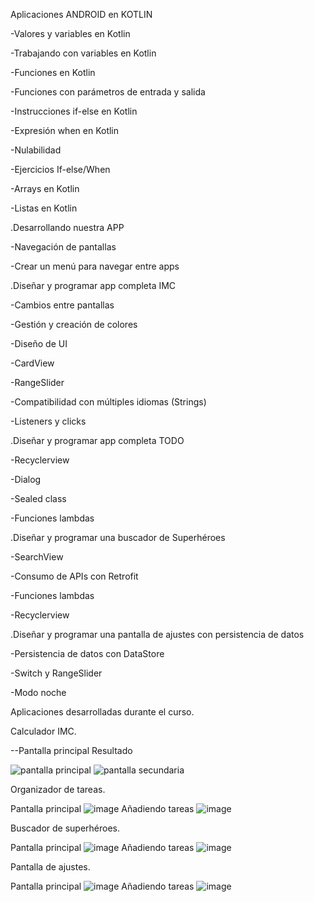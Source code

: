 Aplicaciones ANDROID en KOTLIN
  
-Valores y variables en Kotlin

-Trabajando con variables en Kotlin

-Funciones en Kotlin

-Funciones con parámetros de entrada y salida

-Instrucciones if-else en Kotlin

-Expresión when en Kotlin

-Nulabilidad

-Ejercicios If-else/When

-Arrays en Kotlin

-Listas en Kotlin

.Desarrollando nuestra APP

-Navegación de pantallas

-Crear un menú para navegar entre apps

.Diseñar y programar app completa IMC

-Cambios entre pantallas

-Gestión y creación de colores

-Diseño de UI

-CardView

-RangeSlider

-Compatibilidad con múltiples idiomas (Strings)

-Listeners y clicks

.Diseñar y programar app completa TODO

-Recyclerview

-Dialog

-Sealed class

-Funciones lambdas

.Diseñar y programar una buscador de Superhéroes

-SearchView

-Consumo de APIs con Retrofit

-Funciones lambdas

-Recyclerview

.Diseñar y programar una pantalla de ajustes con persistencia de datos

-Persistencia de datos con DataStore

-Switch y RangeSlider

-Modo noche


Aplicaciones desarrolladas durante el curso.

Calculador IMC.

--Pantalla principal				Resultado

![pantalla principal](https://github.com/Strizik/ProyectApp/assets/128645852/b1eac7bb-2749-4b5a-ba21-b34c7dbd9eee) ![pantalla secundaria](https://github.com/Strizik/ProyectApp/assets/128645852/ff398eb0-8a6f-4c7b-876d-e1009ad15cbc)




	
Organizador de tareas.

Pantalla principal ![image](https://github.com/Strizik/ProyectApp/assets/128645852/588a615c-1fa9-433e-a1c1-5f232c355f81)
	Añadiendo tareas ![image](https://github.com/Strizik/ProyectApp/assets/128645852/6815321d-9aca-40eb-8cc6-4e7e3c7f413c)

	
Buscador de superhéroes.

Pantalla principal ![image](https://github.com/Strizik/ProyectApp/assets/128645852/a133fd74-892b-4d97-a53a-1801b3e95083)
	Añadiendo tareas ![image](https://github.com/Strizik/ProyectApp/assets/128645852/8fe5d26f-01e3-4084-aa5b-0a4d5f73689f)

	
Pantalla de ajustes.

Pantalla principal ![image](https://github.com/Strizik/ProyectApp/assets/128645852/a067372a-0c52-4c3e-aaa5-8e4c17450b98)
	Añadiendo tareas ![image](https://github.com/Strizik/ProyectApp/assets/128645852/66f494dc-dd90-4e9f-aab3-3ec6ec3c3599)

	
